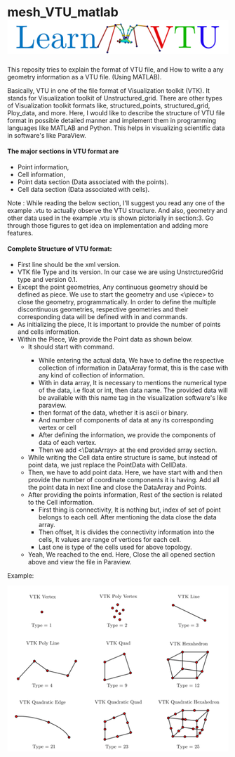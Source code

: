 # mesh_VTU_matlab![cover](README/cover-1640679025333.png)
This reposity tries to explain the format of VTU file, and How to write a any geometry information as a VTU file. (Using MATLAB).

Basically, VTU in one of the file format of Visualization toolkit (VTK). It stands for Visualization toolkit of Unstructured_grid. There are other types of Visualization toolkit formats like, structured_points, structured_grid, Ploy_data, and more. Here, I would like to describe the structure of VTU file format in possible detailed manner and implement them in programming languages like MATLAB and Python. This helps in visualizing scientific data in software's like ParaView.

#### The major sections in VTU format are 

* Point information, 
* Cell information,
* Point data section (Data associated with the points).
* Cell data section (Data associated with cells).

Note : While reading the below section, I'll suggest you read any one of the example .vtu to actually observe the VTU structure. And also, geometry and other data used in the example  .vtu is shown pictorially in section:3. Go through those figures to get idea on implementation and adding more features.

#### Complete Structure of VTU format:

* First line should be the xml version.
* VTK file Type and its version. In our case we are using UnstrcturedGrid type and version 0.1.
* Except the point geometries, Any continuous geometry should be defined as piece. We use <piece> to start the geometry and use <\piece> to close the geometry, programmatically.  In order to define the multiple discontinuous geometries, respective geometries and their corresponding data will be defined with in <piece> and </piece> commands. 
* As initializing the piece, It is important to provide the number of points and cells information. 
* Within the Piece, We provide the Point data as shown below. 
  * It should start with <PointData> command.
    * While entering the actual data, We have to define the respective collection of information in DataArray format, this is the case with any kind of collection of information.
    * With in data array, It is necessary to mentions the numerical type of the data, i.e float or int, then data name. The provided data will be available with this name tag in the visualization software's like paraview.
    * then format of the data, whether it is ascii or binary. 
    * And number of components of data at any its corresponding vertex or cell
    * After defining the  information, we provide the components of data of each vertex. 
    * Then we add  <\DataArray> at the end provided array section.
  * While writing the Cell data entire structure is same, but instead of point data, we just replace the PointData with CellData. 
  * Then, we have to add point data. Here, we have start with <Points> and <DataArray> then provide the number of coordinate components it is having. Add all the point data in next line and close the DataArray and Points.
  * After providing the points information, Rest of the section is related to the Cell information.
    * First thing is connectivity, It is nothing but, index of set of point belongs to each cell. After mentioning the data close the data array.
    * Then offset, It is divides the connectivity information into the cells, It values are  range of vertices for each cell.
    * Last one is type of  the cells used for above topology.
  * Yeah, We reached to the end. Here, Close the all opened section above and view the file in Paraview.

Example:



![elems](README/elems.png)

